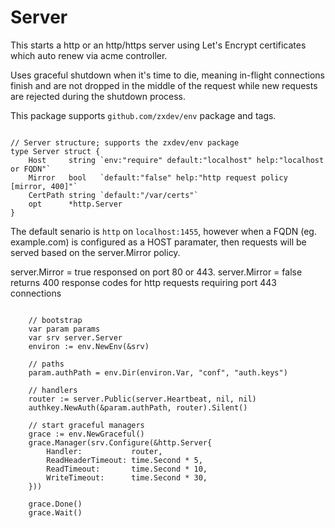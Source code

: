 # Server

This starts a http or an http/https server using Let's Encrypt certificates which auto renew via acme controller. 

Uses graceful shutdown when it's time to die, meaning in-flight connections finish and are not dropped in the middle of the request while new requests are rejected during the shutdown process. 

This package supports ```github.com/zxdev/env``` package and tags. 

```golang

// Server structure; supports the zxdev/env package
type Server struct {
	Host     string `env:"require" default:"localhost" help:"localhost or FQDN"`
	Mirror   bool   `default:"false" help:"http request policy [mirror, 400]"`
	CertPath string `default:"/var/certs"`
	opt      *http.Server
}

```

The default senario is ```http``` on ```localhost:1455```, however when a FQDN (eg. example.com) is configured as a HOST paramater, then requests will be served based on the server.Mirror policy. 

server.Mirror = true responsed on port 80 or 443.
server.Mirror = false returns 400 response codes for http requests requiring port 443 connections

```golang

	// bootstrap
	var param params
	var srv server.Server
	environ := env.NewEnv(&srv)

	// paths
	param.authPath = env.Dir(environ.Var, "conf", "auth.keys")

	// handlers
	router := server.Public(server.Heartbeat, nil, nil)
	authkey.NewAuth(&param.authPath, router).Silent()

	// start graceful managers
	grace := env.NewGraceful()
	grace.Manager(srv.Configure(&http.Server{
		Handler:           router,
		ReadHeaderTimeout: time.Second * 5,
		ReadTimeout:       time.Second * 10,
		WriteTimeout:      time.Second * 30,
	}))

	grace.Done()
	grace.Wait()

```

